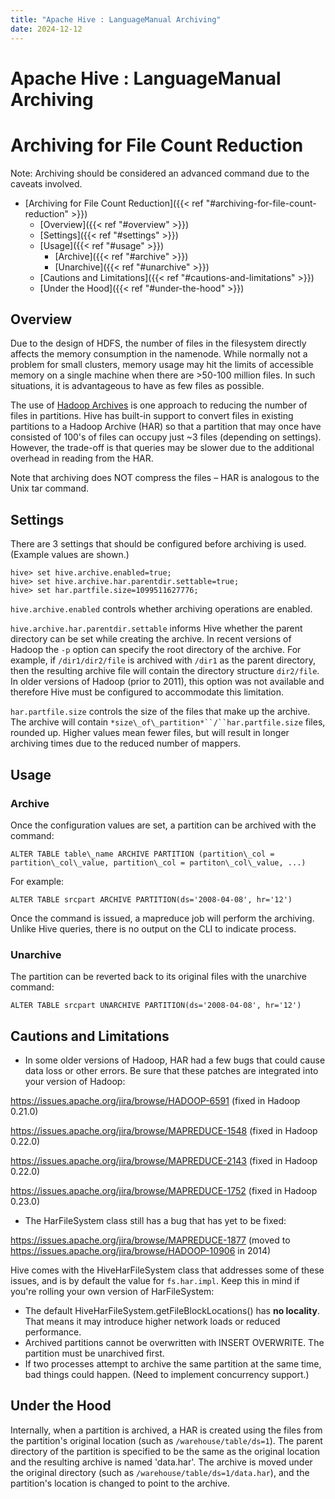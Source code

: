 ```yaml
---
title: "Apache Hive : LanguageManual Archiving"
date: 2024-12-12
---
```










# Apache Hive : LanguageManual Archiving






# Archiving for File Count Reduction

Note: Archiving should be considered an advanced command due to the caveats involved.


* [Archiving for File Count Reduction]({{< ref "#archiving-for-file-count-reduction" >}})
	+ [Overview]({{< ref "#overview" >}})
	+ [Settings]({{< ref "#settings" >}})
	+ [Usage]({{< ref "#usage" >}})
		- [Archive]({{< ref "#archive" >}})
		- [Unarchive]({{< ref "#unarchive" >}})
	+ [Cautions and Limitations]({{< ref "#cautions-and-limitations" >}})
	+ [Under the Hood]({{< ref "#under-the-hood" >}})




## Overview

Due to the design of HDFS, the number of files in the filesystem directly affects the memory consumption in the namenode. While normally not a problem for small clusters, memory usage may hit the limits of accessible memory on a single machine when there are >50-100 million files. In such situations, it is advantageous to have as few files as possible.

The use of [Hadoop Archives](http://hadoop.apache.org/docs/stable1/hadoop_archives.html) is one approach to reducing the number of files in partitions. Hive has built-in support to convert files in existing partitions to a Hadoop Archive (HAR) so that a partition that may once have consisted of 100's of files can occupy just ~3 files (depending on settings). However, the trade-off is that queries may be slower due to the additional overhead in reading from the HAR.

Note that archiving does NOT compress the files – HAR is analogous to the Unix tar command.

## Settings

There are 3 settings that should be configured before archiving is used. (Example values are shown.)



```
hive> set hive.archive.enabled=true;
hive> set hive.archive.har.parentdir.settable=true;
hive> set har.partfile.size=1099511627776;

```

`hive.archive.enabled` controls whether archiving operations are enabled.

`hive.archive.har.parentdir.settable` informs Hive whether the parent directory can be set while creating the archive. In recent versions of Hadoop the `-p` option can specify the root directory of the archive. For example, if `/dir1/dir2/file` is archived with `/dir1` as the parent directory, then the resulting archive file will contain the directory structure `dir2/file`. In older versions of Hadoop (prior to 2011), this option was not available and therefore Hive must be configured to accommodate this limitation.

`har.partfile.size` controls the size of the files that make up the archive. The archive will contain `*size\_of\_partition*``/``har.partfile.size` files, rounded up. Higher values mean fewer files, but will result in longer archiving times due to the reduced number of mappers.

## Usage

### Archive

Once the configuration values are set, a partition can be archived with the command:



```
ALTER TABLE table\_name ARCHIVE PARTITION (partition\_col = partition\_col\_value, partition\_col = partiton\_col\_value, ...)

```

For example:



```
ALTER TABLE srcpart ARCHIVE PARTITION(ds='2008-04-08', hr='12')

```

Once the command is issued, a mapreduce job will perform the archiving. Unlike Hive queries, there is no output on the CLI to indicate process.

### Unarchive

The partition can be reverted back to its original files with the unarchive command:



```
ALTER TABLE srcpart UNARCHIVE PARTITION(ds='2008-04-08', hr='12')

```

## Cautions and Limitations

* In some older versions of Hadoop, HAR had a few bugs that could cause data loss or other errors. Be sure that these patches are integrated into your version of Hadoop:

<https://issues.apache.org/jira/browse/HADOOP-6591> (fixed in Hadoop 0.21.0)

<https://issues.apache.org/jira/browse/MAPREDUCE-1548> (fixed in Hadoop 0.22.0)

<https://issues.apache.org/jira/browse/MAPREDUCE-2143> (fixed in Hadoop 0.22.0)

<https://issues.apache.org/jira/browse/MAPREDUCE-1752> (fixed in Hadoop 0.23.0)

* The HarFileSystem class still has a bug that has yet to be fixed:

<https://issues.apache.org/jira/browse/MAPREDUCE-1877> (moved to <https://issues.apache.org/jira/browse/HADOOP-10906> in 2014)

Hive comes with the HiveHarFileSystem class that addresses some of these issues, and is by default the value for `fs.har.impl`. Keep this in mind if you're rolling your own version of HarFileSystem:

* The default HiveHarFileSystem.getFileBlockLocations() has **no locality**. That means it may introduce higher network loads or reduced performance.
* Archived partitions cannot be overwritten with INSERT OVERWRITE. The partition must be unarchived first.
* If two processes attempt to archive the same partition at the same time, bad things could happen. (Need to implement concurrency support.)

## Under the Hood

Internally, when a partition is archived, a HAR is created using the files from the partition's original location (such as `/warehouse/table/ds=1`). The parent directory of the partition is specified to be the same as the original location and the resulting archive is named 'data.har'. The archive is moved under the original directory (such as `/warehouse/table/ds=1/data.har`), and the partition's location is changed to point to the archive.



 

 


